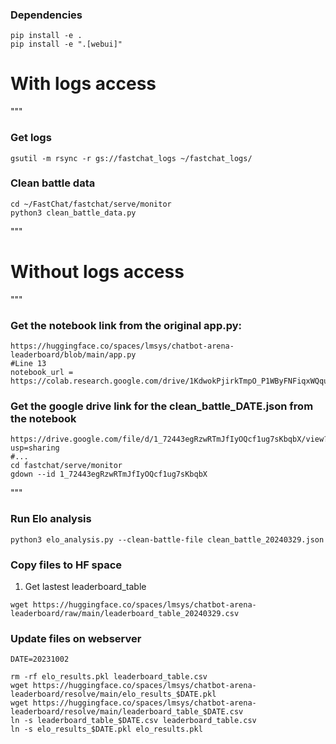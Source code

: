 ### Dependencies
```
pip install -e .
pip install -e ".[webui]"
```

# With logs access
"""
### Get logs
```
gsutil -m rsync -r gs://fastchat_logs ~/fastchat_logs/
```

### Clean battle data
```
cd ~/FastChat/fastchat/serve/monitor
python3 clean_battle_data.py
```
"""

# Without logs access
"""
### Get the notebook link from the original app.py:
```
https://huggingface.co/spaces/lmsys/chatbot-arena-leaderboard/blob/main/app.py
#Line 13
notebook_url = https://colab.research.google.com/drive/1KdwokPjirkTmpO_P1WByFNFiqxWQquwH#scrollTo=cWr1RMsqxWGg
```

### Get the google drive link for the clean_battle_DATE.json from the notebook
```
https://drive.google.com/file/d/1_72443egRzwRTmJfIyOQcf1ug7sKbqbX/view?usp=sharing
#...
cd fastchat/serve/monitor
gdown --id 1_72443egRzwRTmJfIyOQcf1ug7sKbqbX
```
"""

### Run Elo analysis
```
python3 elo_analysis.py --clean-battle-file clean_battle_20240329.json
```

### Copy files to HF space
1. Get lastest leaderboard_table
```
wget https://huggingface.co/spaces/lmsys/chatbot-arena-leaderboard/raw/main/leaderboard_table_20240329.csv
```

### Update files on webserver
```
DATE=20231002

rm -rf elo_results.pkl leaderboard_table.csv
wget https://huggingface.co/spaces/lmsys/chatbot-arena-leaderboard/resolve/main/elo_results_$DATE.pkl
wget https://huggingface.co/spaces/lmsys/chatbot-arena-leaderboard/resolve/main/leaderboard_table_$DATE.csv
ln -s leaderboard_table_$DATE.csv leaderboard_table.csv
ln -s elo_results_$DATE.pkl elo_results.pkl
```
